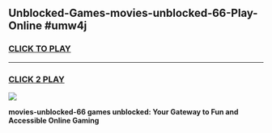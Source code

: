 
## Unblocked-Games-movies-unblocked-66-Play-Online #umw4j
<h3>
<a href="https://news.freeplayer.one?title=movies-unblocked-66&ref=3">CLICK TO PLAY</a></h3>
<hr>

<h3>
<a href="https://news.freeplayer.one?title=movies-unblocked-66&ref=3">CLICK 2 PLAY</a>
  
</h3>

<a href="https://news.freeplayer.one?title=movies-unblocked-66&ref=3"><img src="https://clearcache.store/games.png"></a>


**movies-unblocked-66 games unblocked: Your Gateway to Fun and Accessible Online Gaming**
